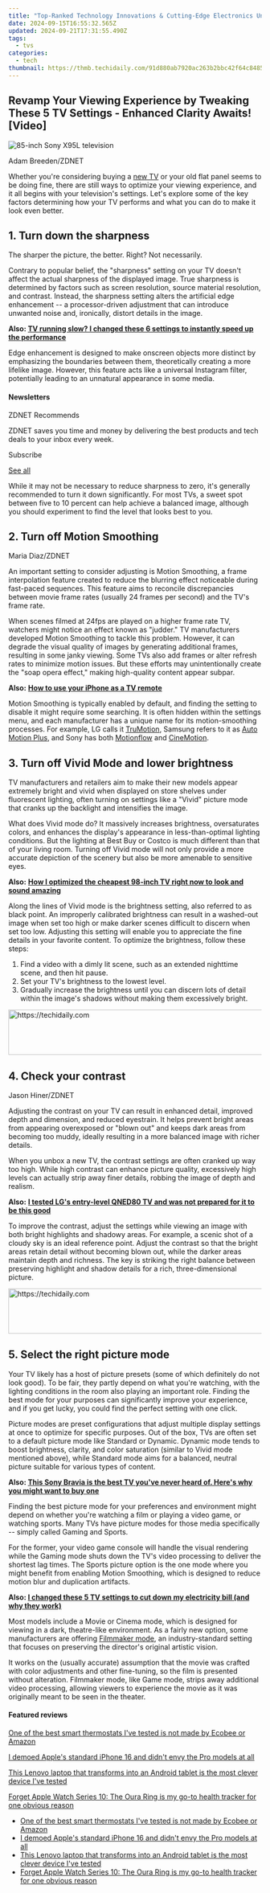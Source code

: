 ```yaml
---
title: "Top-Ranked Technology Innovations & Cutting-Edge Electronics Unveiled : Featured by ZDNet"
date: 2024-09-15T16:55:32.565Z
updated: 2024-09-21T17:31:55.490Z
tags:
  - tvs
categories:
  - tech
thumbnail: https://thmb.techidaily.com/91d880ab7920ac263b2bbc42f64c84854115542d15d4b0d06e6a3ab502cdbe2d.jpg
---
```


## Revamp Your Viewing Experience by Tweaking These 5 TV Settings - Enhanced Clarity Awaits![Video]

![85-inch Sony X95L television](https://www.zdnet.com/a/img/resize/b99b7b43f8dff3f0edf280b3f9daaa1ec84179c9/2024/07/05/21c0e3e6-871f-474b-8287-172be590559e/samsung-q80c-98in-06.jpg?auto=webp&width=1280)

Adam Breeden/ZDNET

Whether you're considering buying a [new TV](https://www.zdnet.com/home-and-office/home-entertainment/best-tv/) or your old flat panel seems to be doing fine, there are still ways to optimize your viewing experience, and it all begins with your television's settings. Let's explore some of the key factors determining how your TV performs and what you can do to make it look even better.

## 1\. Turn down the sharpness

The sharper the picture, the better. Right? Not necessarily.

Contrary to popular belief, the "sharpness" setting on your TV doesn't affect the actual sharpness of the displayed image. True sharpness is determined by factors such as screen resolution, source material resolution, and contrast. Instead, the sharpness setting alters the artificial edge enhancement -- a processor-driven adjustment that can introduce unwanted noise and, ironically, distort details in the image.

**Also: [TV running slow? I changed these 6 settings to instantly speed up the performance](https://www.zdnet.com/home-and-office/home-entertainment/tv-running-slow-i-changed-these-6-settings-to-instantly-speed-up-the-performance/)**

Edge enhancement is designed to make onscreen objects more distinct by emphasizing the boundaries between them, theoretically creating a more lifelike image. However, this feature acts like a universal Instagram filter, potentially leading to an unnatural appearance in some media.

#### Newsletters

ZDNET Recommends

ZDNET saves you time and money by delivering the best products and tech deals to your inbox every week.

 Subscribe

[See all](https://www.zdnet.com/newsletters/)

While it may not be necessary to reduce sharpness to zero, it's generally recommended to turn it down significantly. For most TVs, a sweet spot between five to 10 percent can help achieve a balanced image, although you should experiment to find the level that looks best to you. 

## 2\. Turn off Motion Smoothing

Maria Diaz/ZDNET

An important setting to consider adjusting is Motion Smoothing, a frame interpolation feature created to reduce the blurring effect noticeable during fast-paced sequences. This feature aims to reconcile discrepancies between movie frame rates (usually 24 frames per second) and the TV's frame rate.

When scenes filmed at 24fps are played on a higher frame rate TV, watchers might notice an effect known as "judder." TV manufacturers developed Motion Smoothing to tackle this problem. However, it can degrade the visual quality of images by generating additional frames, resulting in some janky viewing. Some TVs also add frames or alter refresh rates to minimize motion issues. But these efforts may unintentionally create the "soap opera effect," making high-quality content appear subpar. 

**Also:** [**How to use your iPhone as a TV remote**](https://www.zdnet.com/article/how-to-use-your-iphone-as-a-tv-remote-control/)

Motion Smoothing is typically enabled by default, and finding the setting to disable it might require some searching. It is often hidden within the settings menu, and each manufacturer has a unique name for its motion-smoothing processes. For example, LG calls it [TruMotion](https://shop-links.co/link/?exclusive=1&publisher_slug=itechdaily19598&url=https%3A%2F%2Fwww.lg.com%2Fca%255Fen%2Fsupport%2Fproduct-support%2Ftroubleshoot%2Fhelp-library%2Fcs-CT20098005-1399372020442%2F), Samsung refers to it as [Auto Motion Plus](https://shop-links.co/link/?exclusive=1&publisher_slug=itechdaily19598&url=https%3A%2F%2Fwww.samsung.com%2Fus%2Fsupport%2Fanswer%2FANS00080741%2F), and Sony has both [Motionflow](https://www.sony.com/electronics/support/articles/00013987) and [CineMotion](https://www.sony-asia.com/electronics/support/articles/00129142).

## 3\. Turn off Vivid Mode and lower brightness

TV manufacturers and retailers aim to make their new models appear extremely bright and vivid when displayed on store shelves under fluorescent lighting, often turning on settings like a "Vivid" picture mode that cranks up the backlight and intensifies the image.

What does Vivid mode do? It massively increases brightness, oversaturates colors, and enhances the display's appearance in less-than-optimal lighting conditions. But the lighting at Best Buy or Costco is much different than that of your living room. Turning off Vivid mode will not only provide a more accurate depiction of the scenery but also be more amenable to sensitive eyes.

**Also:** [**How I optimized the cheapest 98-inch TV right now to look and sound amazing**](https://www.zdnet.com/home-and-office/home-entertainment/how-i-optimized-the-cheapest-98-inch-tv-right-now-to-look-and-sound-amazing/)

Along the lines of Vivid mode is the brightness setting, also referred to as black point. An improperly calibrated brightness can result in a washed-out image when set too high or make darker scenes difficult to discern when set too low. Adjusting this setting will enable you to appreciate the fine details in your favorite content. To optimize the brightness, follow these steps:

1. Find a video with a dimly lit scene, such as an extended nighttime scene, and then hit pause.
2. Set your TV's brightness to the lowest level.
3. Gradually increase the brightness until you can discern lots of detail within the image's shadows without making them excessively bright.

<!-- affiliate ads begin -->
<a href="https://bluettius.sjv.io/c/5597632/2139119/17108" target="_top" id="2139119">
  <img src="//a.impactradius-go.com/display-ad/17108-2139119" border="0" alt="https://techidaily.com" width="728" height="90"/>
</a>
<img height="0" width="0" src="https://bluettius.sjv.io/i/5597632/2139119/17108" style="position:absolute;visibility:hidden;" border="0" />
<!-- affiliate ads end -->

## 4\. Check your contrast

Jason Hiner/ZDNET

Adjusting the contrast on your TV can result in enhanced detail, improved depth and dimension, and reduced eyestrain. It helps prevent bright areas from appearing overexposed or "blown out" and keeps dark areas from becoming too muddy, ideally resulting in a more balanced image with richer details. 

When you unbox a new TV, the contrast settings are often cranked up way too high. While high contrast can enhance picture quality, excessively high levels can actually strip away finer details, robbing the image of depth and realism.

**Also:** [**I tested LG's entry-level QNED80 TV and was not prepared for it to be this good**](https://www.zdnet.com/home-and-office/home-entertainment/i-tested-lgs-entry-level-qned80-tv-and-was-not-prepared-for-it-to-be-this-good/)

To improve the contrast, adjust the settings while viewing an image with both bright highlights and shadowy areas. For example, a scenic shot of a cloudy sky is an ideal reference point. Adjust the contrast so that the bright areas retain detail without becoming blown out, while the darker areas maintain depth and richness. The key is striking the right balance between preserving highlight and shadow details for a rich, three-dimensional picture.

<!-- affiliate ads begin -->
<a href="https://aligracehair.sjv.io/c/5597632/1948881/19272" target="_top" id="1948881">
  <img src="//a.impactradius-go.com/display-ad/19272-1948881" border="0" alt="https://techidaily.com" width="728" height="90"/>
</a>
<img height="0" width="0" src="https://aligracehair.sjv.io/i/5597632/1948881/19272" style="position:absolute;visibility:hidden;" border="0" />
<!-- affiliate ads end -->

## 5\. Select the right picture mode

Your TV likely has a host of picture presets (some of which definitely do not look good). To be fair, they partly depend on what you're watching, with the lighting conditions in the room also playing an important role. Finding the best mode for your purposes can significantly improve your experience, and if you get lucky, you could find the perfect setting with one click.

Picture modes are preset configurations that adjust multiple display settings at once to optimize for specific purposes. Out of the box, TVs are often set to a default picture mode like Standard or Dynamic. Dynamic mode tends to boost brightness, clarity, and color saturation (similar to Vivid mode mentioned above), while Standard mode aims for a balanced, neutral picture suitable for various types of content.

**Also: [This Sony Bravia is the best TV you've never heard of. Here's why you might want to buy one](https://www.zdnet.com/home-and-office/home-entertainment/sony-x90l-hands-on-review/)**

Finding the best picture mode for your preferences and environment might depend on whether you're watching a film or playing a video game, or watching sports. Many TVs have picture modes for those media specifically -- simply called Gaming and Sports. 

For the former, your video game console will handle the visual rendering while the Gaming mode shuts down the TV's video processing to deliver the shortest lag times. The Sports picture option is the one mode where you might benefit from enabling Motion Smoothing, which is designed to reduce motion blur and duplication artifacts. 

**Also: [I changed these 5 TV settings to cut down my electricity bill (and why they work)](https://www.zdnet.com/home-and-office/home-entertainment/i-changed-these-5-tv-settings-to-cut-down-my-electricity-bill-and-why-they-work/)**

Most models include a Movie or Cinema mode, which is designed for viewing in a dark, theatre-like environment. As a fairly new option, some manufacturers are offering [Filmmaker mode](https://filmmakermode.com/about/), an industry-standard setting that focuses on preserving the director's original artistic vision. 

It works on the (usually accurate) assumption that the movie was crafted with color adjustments and other fine-tuning, so the film is presented without alteration. Filmmaker mode, like Game mode, strips away additional video processing, allowing viewers to experience the movie as it was originally meant to be seen in the theater.

#### Featured reviews

[One of the best smart thermostats I've tested is not made by Ecobee or Amazon](https://www.zdnet.com/article/one-of-the-best-smart-thermostats-ive-tested-is-not-made-by-ecobee-or-amazon/ "One of the best smart thermostats I've tested is not made by Ecobee or Amazon")

[I demoed Apple's standard iPhone 16 and didn't envy the Pro models at all](https://www.zdnet.com/article/i-demoed-apples-standard-iphone-16-and-didnt-envy-the-pro-models-at-all/ "I demoed Apple's standard iPhone 16 and didn't envy the Pro models at all")

[This Lenovo laptop that transforms into an Android tablet is the most clever device I've tested](https://www.zdnet.com/article/i-tested-lenovos-windows-laptop-that-doubles-as-an-android-tablet-and-it-has-so-much-potential/ "This Lenovo laptop that transforms into an Android tablet is the most clever device I've tested")

[Forget Apple Watch Series 10: The Oura Ring is my go-to health tracker for one obvious reason](https://www.zdnet.com/article/forget-apple-watch-series-10-the-oura-ring-is-my-go-to-health-tracker-for-one-obvious-reason/ "Forget Apple Watch Series 10: The Oura Ring is my go-to health tracker for one obvious reason")

* [One of the best smart thermostats I've tested is not made by Ecobee or Amazon](https://www.zdnet.com/article/one-of-the-best-smart-thermostats-ive-tested-is-not-made-by-ecobee-or-amazon/ "One of the best smart thermostats I've tested is not made by Ecobee or Amazon")
* [I demoed Apple's standard iPhone 16 and didn't envy the Pro models at all](https://www.zdnet.com/article/i-demoed-apples-standard-iphone-16-and-didnt-envy-the-pro-models-at-all/ "I demoed Apple's standard iPhone 16 and didn't envy the Pro models at all")
* [This Lenovo laptop that transforms into an Android tablet is the most clever device I've tested](https://www.zdnet.com/article/i-tested-lenovos-windows-laptop-that-doubles-as-an-android-tablet-and-it-has-so-much-potential/ "This Lenovo laptop that transforms into an Android tablet is the most clever device I've tested")
* [Forget Apple Watch Series 10: The Oura Ring is my go-to health tracker for one obvious reason](https://www.zdnet.com/article/forget-apple-watch-series-10-the-oura-ring-is-my-go-to-health-tracker-for-one-obvious-reason/ "Forget Apple Watch Series 10: The Oura Ring is my go-to health tracker for one obvious reason")

<ins class="adsbygoogle"
     style="display:block"
     data-ad-format="autorelaxed"
     data-ad-client="ca-pub-7571918770474297"
     data-ad-slot="1223367746"></ins>

<ins class="adsbygoogle"
     style="display:block"
     data-ad-client="ca-pub-7571918770474297"
     data-ad-slot="8358498916"
     data-ad-format="auto"
     data-full-width-responsive="true"></ins>



